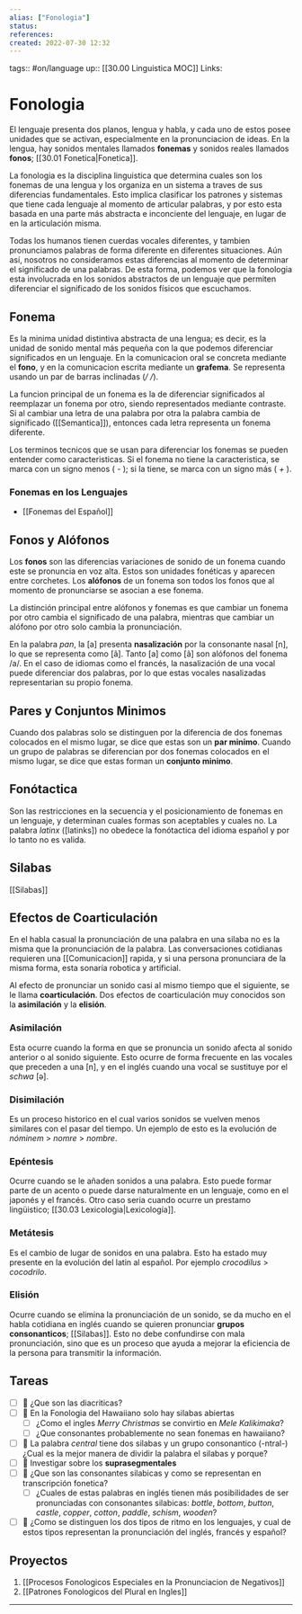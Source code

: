 ```yaml
---
alias: ["Fonologia"]
status:
references:
created: 2022-07-30 12:32
---
```

tags:: #on/language 
up:: [[30.00 Linguistica MOC]]
Links:
# Fonologia
El lenguaje presenta dos planos, lengua y habla, y cada uno de estos posee unidades que se activan, especialmente en la pronunciacion de ideas. En la lengua, hay sonidos mentales llamados **fonemas** y sonidos reales llamados **fonos**; [[30.01 Fonetica|Fonetica]].

La fonologia es la disciplina linguistica que determina cuales son los fonemas de una lengua y los organiza en un sistema a traves de sus diferencias fundamentales. Esto implica clasificar los patrones y sistemas que tiene cada lenguaje al momento de articular palabras, y por esto esta basada en una parte más abstracta e inconciente del lenguaje, en lugar de en la articulación misma.

Todas los humanos tienen cuerdas vocales diferentes, y tambien pronunciamos palabras de forma diferente en diferentes situaciones. Aún así, nosotros no consideramos estas diferencias al momento de determinar el significado de una palabras. De esta forma, podemos ver que la fonologia esta involucrada en los sonidos abstractos de un lenguaje que permiten diferenciar el significado de los sonidos físicos que escuchamos.

## Fonema
Es la minima unidad distintiva abstracta de una lengua; es decir, es la unidad de sonido mental más pequeña con la que podemos diferenciar significados en un lenguaje. En la comunicacion oral se concreta mediante el **fono**, y en la comunicacion escrita mediante un **grafema**. Se representa usando un par de barras inclinadas (*/ /*).

La funcion principal de un fonema es la de diferenciar significados al reemplazar un fonema por otro, siendo representados mediante contraste. Si al cambiar una letra de una palabra por otra la palabra cambia de significado ([[Semantica]]), entonces cada letra representa un fonema diferente.

Los terminos tecnicos que se usan para diferenciar los fonemas se pueden entender como caracteristicas. Si el fonema no tiene la caracteristica, se marca con un signo menos ( *-* ); si la tiene, se marca con un signo más ( *+* ).

### Fonemas en los Lenguajes
- [[Fonemas del Español]]

## Fonos y Alófonos
Los **fonos** son las diferencias variaciones de sonido de un fonema cuando este se pronuncia en voz alta. Estos son unidades fonéticas y aparecen entre corchetes. Los **alófonos** de un fonema son todos los fonos que al momento de pronunciarse se asocian a ese fonema.

La distinción principal entre alófonos y fonemas es que cambiar un fonema por otro cambia el significado de una palabra, mientras que cambiar un alófono por otro solo cambia la pronunciación.

En la palabra *pan*, la [a] presenta **nasalización** por la consonante nasal [n], lo que se representa como [ã]. Tanto [a] como [ã] son alófonos del fonema /a/. En el caso de idiomas como el francés, la nasalización de una vocal puede diferenciar dos palabras, por lo que estas vocales nasalizadas representarian su propio fonema.

## Pares y Conjuntos Minimos
Cuando dos palabras solo se distinguen por la diferencia de dos fonemas colocados en el mismo lugar, se dice que estas son un **par minimo**. Cuando un grupo de palabras se diferencian por dos fonemas colocados en el mismo lugar, se dice que estas forman un **conjunto minimo**.

## Fonótactica
Son las restricciones en la secuencia y el posicionamiento de fonemas en un lenguaje, y determinan cuales formas son aceptables y cuales no. La palabra *latinx* ([latinks]) no obedece la fonótactica del idioma español y por lo tanto no es valida.

## Silabas
[[Silabas]] 

## Efectos de Coarticulación
En el habla casual la pronunciación de una palabra en una silaba no es la misma que la pronunciación de la palabra. Las conversaciones cotidianas requieren una [[Comunicacion]] rapida,  y si una persona pronunciara de la misma forma, esta sonaría robotica y artificial.

Al efecto de pronunciar un sonido casi al mismo tiempo que el siguiente, se le llama **coarticulación**. Dos efectos de coarticulación muy conocidos son la **asimilación** y la **elisión**.

### Asimilación
Esta ocurre cuando la forma en que se pronuncia un sonido afecta al sonido anterior o al sonido siguiente. Esto ocurre de forma frecuente en las vocales que preceden a una [n], y en el inglés cuando una vocal se sustituye por el *schwa* [ə].

### Disimilación
Es un proceso historico en el cual varios sonidos se vuelven menos similares con el pasar del tiempo. Un ejemplo de esto es la evolución de *nóminem* > *nomre* > *nombre*.

### Epéntesis
Ocurre cuando se le añaden sonidos a una palabra. Esto puede formar parte de un acento o puede darse naturalmente en un lenguaje, como en el japonés y el francés. Otro caso seria cuando ocurre un prestamo lingüistico; [[30.03 Lexicologia|Lexicología]].

### Metátesis
Es el cambio de lugar de sonidos en una palabra. Esto ha estado muy presente en la evolución del latin al español. Por ejemplo *crocodilus* > *cocodrilo*.

### Elisión
Ocurre cuando se elimina la pronunciación de un sonido, se da mucho en el habla cotidiana en inglés cuando se quieren pronunciar **grupos consonanticos**; [[Silabas]]. Esto no debe confundirse con mala pronunciación, sino que es un proceso que ayuda a mejorar la eficiencia de la persona  para transmitir la información.

## Tareas
- [ ] 🔽 ¿Que son las diacriticas?
- [ ] 🔽 En la Fonologia del Hawaiiano solo hay silabas abiertas
	- [ ] ¿Como el ingles *Merry Christmas* se convirtio en *Mele Kalikimaka*?
	- [ ] ¿Que consonantes probablemente no sean fonemas en hawaiiano?
- [ ] 🔽 La palabra *central* tiene dos silabas y un grupo consonantico (-ntral-) ¿Cual es la mejor manera de dividir la palabra el silabas y porque?
- [ ] 🔽 Investigar sobre los **suprasegmentales**
- [ ] 🔽 ¿Que son las consonantes silabicas y como se representan en transcripción fonetica?
	- [ ] ¿Cuales de estas palabras en inglés tienen más posibilidades de ser pronunciadas con consonantes silabicas: *bottle*, *bottom*, *button*, *castle*, *copper*, *cotton*, *paddle*, *schism*, *wooden*?
- [ ] 🔽 ¿Como se distinguen los dos tipos de ritmo en los lenguajes, y cual de estos tipos representan la pronunciación del inglés, francés y español?

## Proyectos
1. [[Procesos Fonologicos Especiales en la Pronunciacion de Negativos]]
2. [[Patrones Fonologicos del Plural en Ingles]]
___
